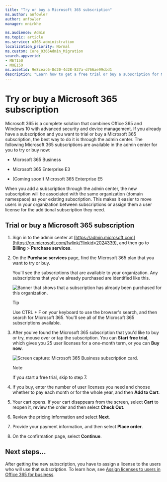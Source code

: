 ```yaml
---
title: "Try or buy a Microsoft 365 subscription"
ms.author: anfowler
author: anfowler
manager: mnirkhe

ms.audience: Admin
ms.topic: article
ms.service: o365-administration
localization_priority: Normal
ms.custom: Core_O365Admin_Migration
search.appverid:
- MET150
- MOE150
ms.assetid: 9e8ceac6-8d20-4d28-837a-d766ae99cbd1
description: "Learn how to get a free trial or buy a subscription for Microsoft 365."
---
```


# Try or buy a Microsoft 365 subscription

Microsoft 365 is a complete solution that combines Office 365 and Windows 10 with advanced security and device management. If you already have a subscription and you want to trial or buy a Microsoft 365 subscription, the best way to do it is through the admin center. The following Microsoft 365 subscriptions are available in the admin center for you to try or buy now:
  
- Microsoft 365 Business
    
- Microsoft 365 Enterprise E3
    
- (Coming soon!) Microsoft 365 Enterprise E5
    
When you add a subscription through the admin center, the new subscription will be associated with the same organization (domain namespace) as your existing subscription. This makes it easier to move users in your organization between subscriptions or assign them a user license for the additional subscription they need.
  
## Trial or buy a Microsoft 365 subscription

1. Sign in to the admin center at [https://admin.microsoft.com](https://go.microsoft.com/fwlink/?linkid=2024339), and then go to **Billing** \> **Purchase services**.
    
2. On the **Purchase services** page, find the Microsoft 365 plan that you want to try or buy. 
    
    You'll see the subscriptions that are available to your organization. Any subscriptions that you've already purchased are identified like this.
    
    ![Banner that shows that a subscription has already been purchased for this organization.](media/9e18d31a-24a5-4c64-a71c-fafd4a4feb28.png)
  
    > [!TIP]
    > Use CTRL + F on your keyboard to use the browser's search, and then search for Microsoft 365. You'll see all of the Microsoft 365 subscriptions available. 
  
3. After you've found the Microsoft 365 subscription that you'd like to buy or try, mouse over or tap the subscription. You can **Start free trial**, which gives you 25 user licenses for a one-month term, or you can **Buy now**.
    
    ![Screen capture: Microsoft 365 Business subscription card.](media/a1653370-d536-4b26-9757-d3e760c156ae.png)
  
    > [!NOTE]
    > If you start a free trial, skip to step 7. 
  
4. If you buy, enter the number of user licenses you need and choose whether to pay each month or for the whole year, and then **Add to Cart**.
    
5. Your cart opens. If your cart disappears from the screen, select **Cart** to reopen it, review the order and then select **Check Out**.
    
6. Review the pricing information and select **Next**.
    
7. Provide your payment information, and then select **Place order**.
    
8. On the confirmation page, select **Continue**.
    
## Next steps...

After getting the new subscription, you have to assign a license to the users who will use that subscription. To learn how, see [Assign licenses to users in Office 365 for business](subscriptions-and-billing/assign-licenses-to-users.md).
  

